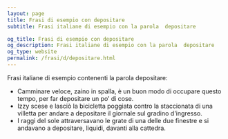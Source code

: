 ```yaml
---
layout: page
title: Frasi di esempio con depositare 
subtitle: Frasi italiane di esempio con la parola  depositare

og_title: Frasi di esempio con depositare 
og_description: Frasi italiane di esempio con la parola  depositare
og_type: website
permalink: /frasi/d/depositare.html
---
```


Frasi italiane di esempio contenenti la parola depositare:


- Camminare veloce, zaino in spalla, è un buon modo di occupare questo tempo, per far depositare un po’ di cose.
- Izzy scese e lasciò la bicicletta poggiata contro la staccionata di una villetta per andare a depositare il giornale sul gradino d'ingresso.
- I raggi del sole attraversavano le grate di una delle due finestre e si andavano a depositare, liquidi, davanti alla cattedra.
